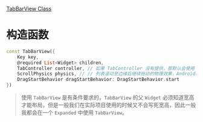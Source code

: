 
[TabBarView Class](https://api.flutter.dev/flutter/material/TabBarView-class.html)

# 构造函数

```dart
const TabBarView({
	Key key,
	@required List<Widget> children,
	TabController controller, // 如果 TabController 没有提供，那默认会使用 DefaultTabController
	ScrollPhysics physics, // // 列表滚动至边缘后继续拖动的物理效果，Android与iOS效果不同。
	DragStartBehavior dragStartBehavior: DragStartBehavior.start
})
```

> 使用 `TabBarView` 是有条件要求的，`TabBarView` 的父 `Widget` 必须知道宽高才能布局，但是一般我们在实际项目使用的时候又不会写死宽高，因此一般我都会在一个 `Expanded` 中使用 `TabBarView`。